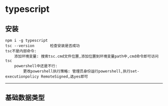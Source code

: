 # typescript
## 安装
```
npm i -g typescript
tsc --version       检查安装是否成功
tsc不是内部命令: 
    添加环境变量: 搜索tsc.cmd文件位置,添加位置到环境变量path中,cmd命令即可访问tsc
    powershell中还是不行: 
        更改powershell执行策略: 管理员身份运行powershell,执行set-executionpolicy RemoteSigned,选yes即可
```
---
## 基础数据类型
```

```